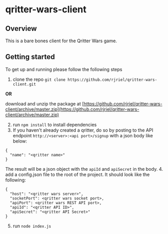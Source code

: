 # qritter-wars-client

## Overview

This is a bare bones client for the Qritter Wars game.

## Getting started
To get up and running please follow the following steps

1. clone the repo `git clone https://github.com/rjriel/qritter-wars-client.git`

  **OR**

  download and unzip the package at [https://github.com/rjriel/qritter-wars-client/archive/master.zip](https://github.com/rjriel/qritter-wars-client/archive/master.zip)
  
2. run `npm install` to install dependencies
3. If you haven't already created a qritter, do so by posting to the API endpoint `http://<server>:<api port>/signup` with a json body like below:

  ```
  {
	"name": "<qritter name>"
  }
  ```
  
  The result will be a json object with the `apiId` and `apiSecret` in the body.
4. add a config.json file to the root of the project. It should look like the following:

  ```
  {
    "host": "<qritter wars server>",
    "socketPort": <qritter wars socket port>,
    "apiPort": <qritter wars REST API port>,
    "apiId": "<qritter API ID>",
    "apiSecret": "<qritter API Secret>"
  }
  ```
 
5. run `node index.js`
